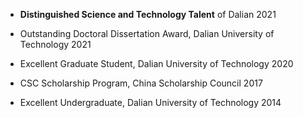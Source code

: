 - <strong>Distinguished Science and Technology Talent</strong> of Dalian             2021

- Outstanding Doctoral Dissertation Award, Dalian University of Technology      2021

- Excellent Graduate Student, Dalian University of Technology           2020

- CSC Scholarship Program, China Scholarship Council              2017

- Excellent Undergraduate, Dalian University of Technology             2014

